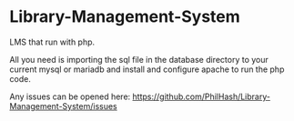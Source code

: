 # Library-Management-System
LMS that run with php.


All you need is importing the sql file in the database directory to your current mysql or mariadb and install and configure apache to run the php code.


Any issues can be opened here:
https://github.com/PhilHash/Library-Management-System/issues
